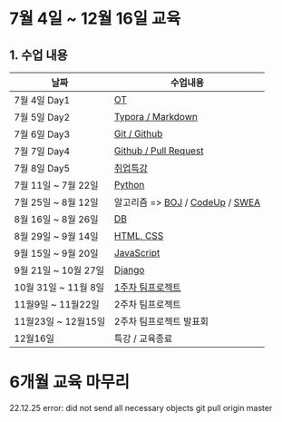 # 7월 4일 ~ 12월 16일 교육 



## 1. 수업 내용



| 날짜           | 수업내용               |
| -------------- | ---------------------- |
| 7월 4일 Day1   | [OT](markdown/Markdown_day001.md) | 
| 7월 5일 Day2   | [Typora / Markdown](markdown/Markdown_day002.md) |
| 7월 6일 Day3   | [Git / Github](markdown/Markdown_day003.md) |
| 7월 7일 Day4   | [Github / Pull Request](markdown/Markdown_day004.md) |
| 7월 8일 Day5   | [취업특강](markdown/Markdown_day005.md) |
| 7월 11일 ~ 7월 22일 | [Python](https://github.com/koo1996/TIL/tree/master/%ED%8C%8C%EC%9D%B4%EC%8D%AC%20%EC%8B%A4%EC%8A%B5%EB%AC%B8%EC%A0%9C)  |
| 7월 25일 ~ 8월 12일 | 알고리즘 => [BOJ](BOJ/) / [CodeUp](CodeUp/) / [SWEA](SWEA/) |
| 8월 16일 ~ 8월 26일 | [DB](DB/) |
| 8월 29일 ~ 9월 14일 | [HTML, CSS](web/) |
| 9월 15일 ~ 9월 20일 | [JavaScript](JavaScript/) |
| 9월 21일 ~ 10월 27일| [Django](Django/) |
| 10월 31일 ~ 11월 8일 | [1주차 팀프로젝트](PJT/22.10.31%20~%2022.11.07/) |
| 11월9일 ~ 11월22일 | 2주차 팀프로젝트 |
| 11월23일 ~ 12월15일 | 2주차 팀프로젝트 발표회 |
| 12월16일 | 특강 / 교육종료|

6개월 교육 마무리
==================
22.12.25 error: did not send all necessary objects
git pull origin master

